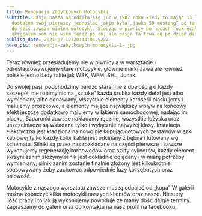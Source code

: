 ```yaml
---
title: Renowacja Zabytkowych Motocykli
subtitle: Pasja nasza narodziła się już w 1987 roku kiedy to mając 13 lat
  dostałem swój pierwszy jednoślad jakim była „jawka 50 mustang” od tamtej pory
  do dziś zawsze miałem motocykl. Siedząc w piwnicy po nocach rozkręcałem ją i
  skręcałem sam nie wiem teraz po co, ale pasja ta trwa do po dzień dziesiejszy.
publish_date: 2021-07-12T20:44:04.922Z
hero_pic: renowacja-zabytkowych-motocykli-1-.jpg
---
```

<!--StartFragment-->

Teraz również przesiadujemy nie w piwnicy a w warsztacie i odrestaurowywujemy stare motocykle, głównie marki Jawa ale również polskie jednoślady takie jak WSK, WFM, SHL, Junak.

Do swojej pasji podchodzimy bardzo starannie z dbałością o każdy szczegół, nie robimy nic na „sztukę” każda śrubka każdy detal jest albo wymieniany albo odnawiany, wszystkie elementy karoserii piaskujemy i malujemy proszkowo, a elementy mające największy wpływ na końcowy efekt jeszcze dodatkowo malujemy w lakierni samochodowej, nadając im blasku. Szparunki zawsze nakładamy ręcznie, wszystkie łożyska oraz uszczelniacze są wkładane tylko i wyłącznie najwyżej klasy. Instalacja elektryczna jest kładziona na nowo nie kupując gotowych zestawów wiązki kablowej tylko każdy kolor kabla jest odcinany z bębna i lutowany wg schematu. Silniki są przez nas rozkładane na części pierwsze i zawsze wykonujemy regenerację korbowodów oraz szlify cylindrów, każdy element skrzyni zanim złożymy silnik jest dokładnie oglądany i w miarę potrzeby wymieniany, silnik zanim zostanie finalnie złożony jest kilkukrotnie spasowywany żeby zachować odpowiednie luzy kół zębatych oraz osiowość.

Motocykle z naszego warsztatu zawsze muszą odpalać od „kopa” W galerii można zobaczyć kilka motocykli naszych klientów oraz nasze. Niestety ilość pracy i to jak ją wykonujemy powoduje że mamy dość długie terminy. Zapraszamy do galerii oraz do kontaktu na nasz profil na facebooku.

<!--EndFragment-->